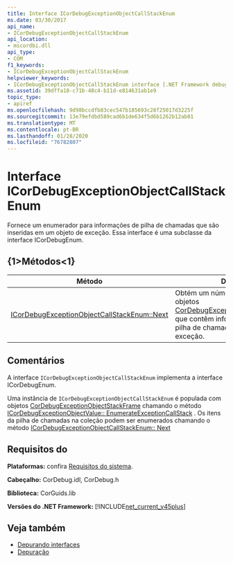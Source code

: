 ```yaml
---
title: Interface ICorDebugExceptionObjectCallStackEnum
ms.date: 03/30/2017
api_name:
- ICorDebugExceptionObjectCallStackEnum
api_location:
- mscordbi.dll
api_type:
- COM
f1_keywords:
- ICorDebugExceptionObjectCallStackEnum
helpviewer_keywords:
- ICorDebugExceptionObjectCallStackEnum interface [.NET Framework debugging]
ms.assetid: 39dffa18-c71b-48c4-b11d-e814631ab1e9
topic_type:
- apiref
ms.openlocfilehash: 9d98bccdfb83cec547b185693c28f25017d3225f
ms.sourcegitcommit: 13e79efdbd589cad6b1de634f5d6b1262b12ab01
ms.translationtype: MT
ms.contentlocale: pt-BR
ms.lasthandoff: 01/28/2020
ms.locfileid: "76782807"
---
```

# <a name="icordebugexceptionobjectcallstackenum-interface"></a>Interface ICorDebugExceptionObjectCallStackEnum
Fornece um enumerador para informações de pilha de chamadas que são inseridas em um objeto de exceção. Essa interface é uma subclasse da interface ICorDebugEnum.  
  
## <a name="methods"></a>{1&gt;Métodos&lt;1}  
  
|Método|Descrição|  
|------------|-----------------|  
|[ICorDebugExceptionObjectCallStackEnum::Next](icordebugexceptionobjectcallstackenum-next-method.md)|Obtém um número especificado de objetos [CorDebugExceptionObjectStackFrame](cordebugexceptionobjectstackframe-structure.md) que contêm informações sobre uma pilha de chamadas do objeto de exceção.|  
  
## <a name="remarks"></a>Comentários  
 A interface `ICorDebugExceptionObjectCallStackEnum` implementa a interface ICorDebugEnum.  
  
 Uma instância de `ICorDebugExceptionObjectCallStackEnum` é populada com objetos [CorDebugExceptionObjectStackFrame](cordebugexceptionobjectstackframe-structure.md) chamando o método [ICorDebugExceptionObjectValue:: EnumerateExceptionCallStack](icordebugexceptionobjectvalue-enumerateexceptioncallstack-method.md) . Os itens da pilha de chamadas na coleção podem ser enumerados chamando o método [ICorDebugExceptionObjectCallStackEnum:: Next](icordebugexceptionobjectcallstackenum-next-method.md)  
  
## <a name="requirements"></a>Requisitos do  
 **Plataformas:** confira [Requisitos do sistema](../../../../docs/framework/get-started/system-requirements.md).  
  
 **Cabeçalho:** CorDebug.idl, CorDebug.h  
  
 **Biblioteca:** CorGuids.lib  
  
 **Versões do .NET Framework:** [!INCLUDE[net_current_v45plus](../../../../includes/net-current-v45plus-md.md)]  
  
## <a name="see-also"></a>Veja também

- [Depurando interfaces](debugging-interfaces.md)
- [Depuração](index.md)
